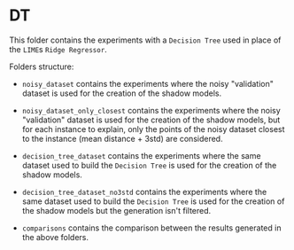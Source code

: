 # DT

This folder contains the experiments with a `Decision Tree` used in place of the `LIME`s `Ridge Regressor`.

Folders structure:

* `noisy_dataset` contains the experiments where the noisy "validation" dataset is used for the creation of the shadow models.

* `noisy_dataset_only_closest` contains the experiments where the noisy "validation" dataset is used for the creation of the shadow models, but for each instance to explain, only the points of the noisy dataset closest to the instance (mean distance + 3std) are considered.

* `decision_tree_dataset` contains the experiments where the same dataset used to build the `Decision Tree` is used for the creation of the shadow models.

* `decision_tree_dataset_no3std` contains the experiments where the same dataset used to build the `Decision Tree` is used for the creation of the shadow models but the generation isn't filtered.

* `comparisons` contains the comparison between the results generated in the above folders.